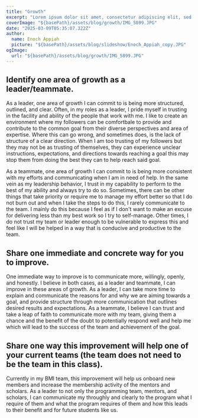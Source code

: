 ```yaml
---
title: "Growth"
excerpt: "Lorem ipsum dolor sit amet, consectetur adipiscing elit, sed do eiusmod tempor incididunt ut labore et dolore magna aliqua. Praesent elementum facilisis leo vel fringilla est ullamcorper eget. At imperdiet dui accumsan sit amet nulla facilities morbi tempus."
coverImage: "${basePath}/assets/blog/growth/IMG_5899.JPG"
date: "2025-03-09T05:35:07.322Z"
author:
  name: Enoch Appiah
  picture: "${basePath}/assets/blog/slideshow/Enoch_Appiah_copy.JPG"
ogImage:
  url: "${basePath}/assets/blog/growth/IMG_5899.JPG"
---
```


## Identify one area of growth as a leader/teammate.
As a leader, one area of growth I can commit to is being more structured, outlined, and clear. Often, in my roles as a leader, I pride myself in trusting in the facility and ability of the people that work with me. I like to create an environment where my followers can be comfortbale to provide and contribute to the common goal from their diverse perspectives and area of expertise. Where this can go wrong, and sometimes does, is the lack of structure of a clear direction. When I am too trusting of my followers but they may not be as trusting of themselves, they can experience unclear instructions, expectations, and directions towards reaching a goal this may stop them from doing the best they can to help reach said goal.

As a teammate, one area of growth I can commit to is being more consistent with my efforts and communicating when I am in need of help. In the same vein as my leadership behavior, I trust in my capability to perform to the best of my ability and always try to do so. Sometimes, there can be other things that take priority or require me to manage my effort better so that I do not burn out and when I take the steps to do this, I rarely communicate to the team. I mainly do this because I feel as if I don't want to make an excuse for delivering less than my best work so I try to self-manage. Other times, I do not trust my team or leader enough to be vulnerable to express this and feel like I will be helped in a way that is conducive and productive to the team.



## Share one immediate and concrete way for you to improve.
One immediate way to improve is to communicate more, willingly, openly, and honestly. I believe in both cases, as a leader and teammate, I can improve in these areas of growth. As a leader, I can take more time to explain and communicate the reasons for and why we are aiming towards a goal, and provide structure through more communication that outlines desired results and expectations. As a teammate, I believe I can trust and take a leap of faith to communicate more with my team, giving them a chance and the benefit of the doubt to potentially respond well and help me which will lead to the success of the team and achievement of the goal.
## Share one way this improvement will help one of your current teams (the team does not need to be the team in this class).

Currently in my BMI team, this improvement will help us onboard new members and increase the membership activity of the mentors and scholars. As a leader to not only the programming team, mentors, and scholars, I can communicate my throughly and clearly to the program what I require of them and what the program requires of them and how this leads to their benefit and for future students like us. 
